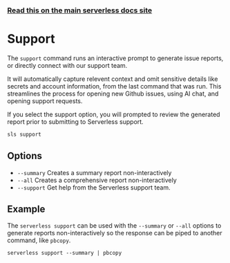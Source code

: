 <!--
title: Serverless Framework Commands - Support
description: Generate issue reports and get support
short_title: Support
keywords:
  ['Serverless', 'Framework', 'AWS Lambda', 'support', 'issue', 'report']
-->

<!-- DOCS-SITE-LINK:START automatically generated  -->

### [Read this on the main serverless docs site](https://www.serverless.com/framework/docs/providers/aws/cli-reference/login)

<!-- DOCS-SITE-LINK:END -->

# Support

The `support` command runs an interactive prompt to generate issue reports, or directly connect with our support team.

It will automatically capture relevent context and omit sensitive details like secrets and account information, from the last command that was run. This streamlines the process for opening new Github issues, using AI chat, and opening support requests.

If you select the support option, you will prompted to review the generated report prior to submitting to Serverless support.

```bash
sls support
```

## Options

- `--summary` Creates a summary report non-interactively
- `--all` Creates a comprehensive report non-interactively
- `--support` Get help from the Serverless support team.

## Example

The `serverless support` can be used with the `--summary` or `--all` options to generate reports non-interactively so the response can be piped to another command, like `pbcopy`.

```
serverless support --summary | pbcopy
```
